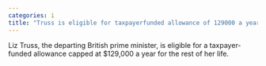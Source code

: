 ```yaml
---
categories: i
title: "Truss is eligible for taxpayerfunded allowance of 129000 a year for life"
---
```

Liz Truss, the departing British prime minister, is eligible for a taxpayer-funded allowance capped at $129,000 a year for the rest of her life.